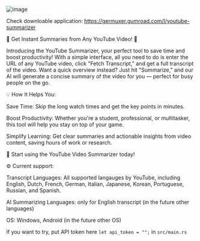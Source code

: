 ![image](https://github.com/user-attachments/assets/f20cd54f-af13-479d-9ec3-9ad71fa29580)

Check downloable application: https://germuxer.gumroad.com/l/youtube-summarizer

🎯 Get Instant Summaries from Any YouTube Video! 🚀

Introducing the YouTube Summarizer, your perfect tool to save time and boost productivity! With a simple interface, all you need to do is enter the URL of any YouTube video, click "Fetch Transcript," and get a full transcript of the video. Want a quick overview instead? Just hit "Summarize," and our AI will generate a concise summary of the video for you — perfect for busy people on the go.

💡 How It Helps You:

Save Time: Skip the long watch times and get the key points in minutes.

Boost Productivity: Whether you're a student, professional, or multitasker, this tool will help you stay on top of your game.

Simplify Learning: Get clear summaries and actionable insights from video content, saving hours of work or research.

🔗 Start using the YouTube Video Summarizer today!

⚙️ Current support:

Transcript Languages: All supported langauges by YouTube, including English, Dutch, French, German, Italian, Japanese, Korean, Portuguese, Russian, and Spanish.

AI Summarizing Languages: only for English transcript (in the future other languages)

OS: Windows, Android (in the future other OS)

If you want to try, put API token here `let api_token = "";` in `src/main.rs`
